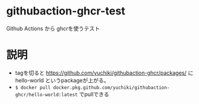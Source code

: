 # githubaction-ghcr-test

Github Actions から ghcrを使うテスト

# 説明

- tagを切ると https://github.com/yuchiki/githubaction-ghcr/packages/ に hello-world というpackageが上がる。
- `$ docker pull docker.pkg.github.com/yuchiki/githubaction-ghcr/hello-world:latest` でpullできる

